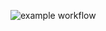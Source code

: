 ![example workflow](https://github.com/LostCupcake/hexlet_pytest-/actions/workflows/hello-world.yml/badge.svg)

